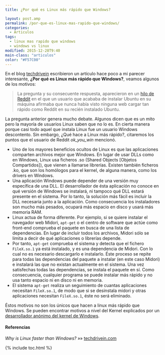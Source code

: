 ```yaml
---
title: ¿Por qué es Linux más rápido que Windows?

layout: post.amp
permalink: /por-que-es-linux-mas-rapido-que-windows/
categories:
  - Articulos
tags:
  - linux mas rapido que windows
  - windows vs linux
modified: 2015-12-28T9:40
main-class: "articulos"
color: "#F57C00"
---
```

En el blog <a href="http://www.techdrivein.com" title="Tech Drive In" target="_blank">techdrivein</a> escribieron un artículo hace poco a mi parecer interesante, **¿Por qué es Linux más rápido que Windows?**, veamos algunos de los motivos:

> La pregunta y su consecuente respuesta, aparecieron en un <a href="http://www.reddit.com/r/Ubuntu/comments/1w8z3g/holy_crap_i_can_browse_this_fast/cezulh4" target="_blank">hilo de Reddit</a> en el que un usuario que acababa de instalar Ubuntu en su máquina afirmaba que nunca había visto ninguna web cargar tan rápido como Reddit en su recién instalado Ubuntu.

La pregunta anterior genera mucho debate. Algunos dicen que es un mito pero la mayoría de usuarios Linux saben que no lo es. En cierta manera porque casi todo aquel que instala Linux fue un usuario Windows descontento. Sin embargo, ¿Qué hace a Linux más rápido?, citaremos los puntos que el usuario de Reddit *ok\_you\_win* mencionó.

<!--ad-->

* Uno de los mayores beneficios ocultos de Linux es que las aplicaciones comparten archivos mejor que Windows. En lugar de usar DLLs como en Windows, Linux usa ficheros .so (Shared Objects [Objetos Compartidos]), que vienen a llamarse librerías. Existen también ficheros .ko, que son los homólogos para el kernel, de alguna manera, como los drivers en Windows.
* Una aplicación Windows puede depender de una versión muy específica de una DLL. El desarrollador de ésta aplicación no conoce en qué versión de Windows se instalará, ni tampoco qué DLL estará presente en el sistema. Por lo tanto, la solución más fácil es incluir la DLL necesaria junto a la aplicación. Como consecuencia los instaladores son mucho más pesados, ocupará más espacio en disco y usará más memoria RAM.
* Linux actua de forma diferente. Por ejemplo, si se quiere instalar el navegador web Midori, `apt-get` o el centro de software que actúe como front-end comprueba el paquete en busca de una lista de dependencias. En lugar de incluir todos los archivos, Midori sólo se limita a decir de qué aplicaciones o librerías depende.
* Por tanto, `apt-get` comprueba el sistema y detecta que el fichero `FileX.so.1` ya está instalado, y es una dependencia de Midori. Con lo cual no es necesario descargarlo e instalarlo. Éste proceso se repite para todas las dependencias del paquete a instalar (en este caso Midori) e instalará las que no existan actualmente en el sistema. Una vez satisfechas todas las dependencias, se instala el paquete en sí. Como consecuencia, cualquier programa se puede instalar más rápido y no usa tanto espacio ni en disco ni en memoria.
* El sistema `apt-get` realiza un seguimiento de cuantas aplicaciones necesitan `FileX.so.1`, de modo que si se desinstala midori y otras aplicaciones necesitan `FileX.so.1`, éste no será eliminado.

Éstos motivos no son los únicos que hacen a linux más rápido que Windows. Se pueden encontrar motivos a nivel del Kernel explicados por un <a href="http://blog.zorinaq.com/?e=74" title="I Contribute to the Windows Kernel. We Are Slower Than Other Operating Systems. Here Is Why." target="_blank">desarrollador anónimo del kernel de Windows</a>.

#### Referencias

*Why is Linux faster than Windows?* »» <a href="http://www.techdrivein.com/2014/02/why-is-linux-faster-than-windows.html" target="_blank">techdrivein.com</a>



{% include toc.html %}
